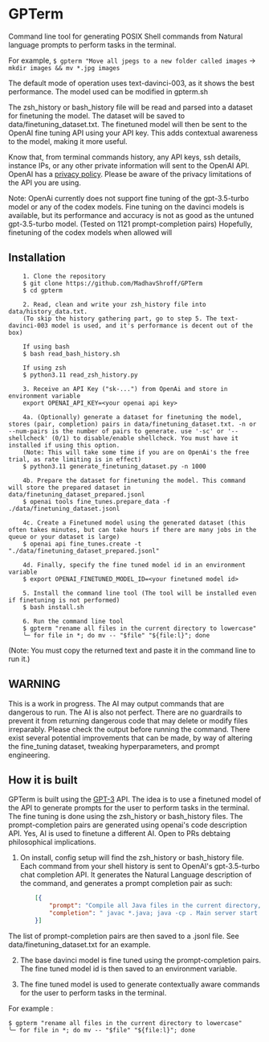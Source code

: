 # GPTerm

Command line tool for generating POSIX Shell commands from Natural language prompts to perform tasks in the terminal. 

For example, 
`$ gpterm "Move all jpegs to a new folder called images` -> `mkdir images && mv *.jpg images`

The default mode of operation uses text-davinci-003, as it shows the best performance. The model used can be modified in gpterm.sh

The zsh_history or bash_history file will be read and parsed into a dataset for finetuning the model. The dataset will be saved to data/finetuning_dataset.txt. The finetuned model will then be sent to the OpenAI fine tuning API using your API key. This adds contextual awareness to the model, making it more useful. 

Know that, from terminal commands history, any API keys, ssh details, instance IPs, or any other private information will sent to the OpenAI API. OpenAI has a [privacy policy](https://beta.openai.com/privacy). Please be aware of the privacy limitations of the API you are using.

Note: OpenAi currently does not support fine tuning of the gpt-3.5-turbo model or any of the codex models. Fine tuning on the davinci models is available, but its performance and accuracy is not as good as the untuned gpt-3.5-turbo model. (Tested on 1121 prompt-completion pairs)
Hopefully, finetuning of the codex models when allowed will 

## Installation
    
        1. Clone the repository
        $ git clone https://github.com/MadhavShroff/GPTerm
        $ cd gpterm

        2. Read, clean and write your zsh_history file into data/history_data.txt. 
        (To skip the history gathering part, go to step 5. The text-davinci-003 model is used, and it's performance is decent out of the box)

        If using bash
        $ bash read_bash_history.sh
        
        If using zsh
        $ python3.11 read_zsh_history.py 

        3. Receive an API Key ("sk-...") from OpenAi and store in environment variable 
        export OPENAI_API_KEY=<your openai api key>

        4a. (Optionally) generate a dataset for finetuning the model, stores (pair, completion) pairs in data/finetuning_dataset.txt. -n or --num-pairs is the number of pairs to generate. use '-sc' or '--shellcheck' (0/1) to disable/enable shellcheck. You must have it installed if using this option. 
        (Note: This will take some time if you are on OpenAi's the free trial, as rate limiting is in effect) 
        $ python3.11 generate_finetuning_dataset.py -n 1000

        4b. Prepare the dataset for finetuning the model. This command will store the prepared dataset in data/finetuning_dataset_prepared.jsonl
        $ openai tools fine_tunes.prepare_data -f ./data/finetuning_dataset.jsonl

        4c. Create a Finetuned model using the generated dataset (this often takes minutes, but can take hours if there are many jobs in the queue or your dataset is large)
        $ openai api fine_tunes.create -t "./data/finetuning_dataset_prepared.jsonl"

        4d. Finally, specify the fine tuned model id in an environment variable
        $ export OPENAI_FINETUNED_MODEL_ID=<your finetuned model id>

        5. Install the command line tool (The tool will be installed even if finetuning is not performed)
        $ bash install.sh

        6. Run the command line tool
        $ gpterm "rename all files in the current directory to lowercase"
        ╰─ for file in *; do mv -- "$file" "${file:l}"; done
        
(Note: You must copy the returned text and paste it in the command line to run it.)

## WARNING
This is a work in progress. The AI may output commands that are dangerous to run. The AI is also not perfect. There are no guardrails to prevent it from returning dangerous code that may delete or modify files irreparably. Please check the output before running the command. There exist several potential improvements that can be made, by way of altering the fine_tuning dataset, tweaking hyperparameters, and prompt engineering.

## How it is built

GPTerm is built using the [GPT-3](https://openai.com/blog/openai-api/) API. The idea is to use a finetuned model of the API to generate prompts for the user to perform tasks in the terminal. The fine tuning is done using the zsh_history or bash_history files. The prompt-completion pairs are generated using openai's code description API. Yes, AI is used to finetune a different AI. Open to PRs debtaing philosophical implications. 

1. On install, config setup will find the zsh_history or bash_history file. Each command from your shell history is sent to OpenAI's gpt-3.5-turbo chat completion API. It generates the Natural Language description of the command, and generates a prompt completion pair as such: 

    ```JSON
        [{
            "prompt": "Compile all Java files in the current directory, then start a new server listening on port 8000 with Main class as the entry point.\n\n###\n\n", 
            "completion": " javac *.java; java -cp . Main server start 8000;\n\n###\n\n"
        }]
    ```
    
The list of prompt-completion pairs are then saved to a .jsonl file. See data/finetuning_dataset.txt for an example.

2. The base davinci model is fine tuned using the prompt-completion pairs. The fine tuned model id is then saved to an environment variable.

3. The fine tuned model is used to generate contextually aware commands for the user to perform tasks in the terminal.

For example :

    $ gpterm "rename all files in the current directory to lowercase"
    ╰─ for file in *; do mv -- "$file" "${file:l}"; done
